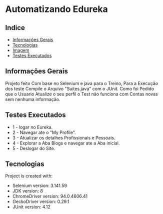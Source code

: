 # Automatizando Edureka
## Indice
* [Informações Gerais](#informações-gerais)
* [Tecnologias](#tecnologias)
* [Imagem](#imagem)
* [Testes Executados](#testes-executados)

## Informações Gerais
Projeto feito Com base no Selenium e java para o Treino, Para a Execução dos teste Compile o Arquivo "Suites.java" com o JUnit. Como foi Pedido que o Usuario Atualize o seu perfil o Test não funciona com Contas novas sem nenhuma informação.

## Testes Executados
* 1 - logar no Eureka.
* 2 - Navegar ate o "My Profile".
* 3 - Atualizar os detalhes Profissionais e Pessoais.
* 4 - Explorar a Aba Blogs e navegar ate a Aba inicial.
* 5 - Deslogar do Site.

## Tecnologias
Project is created with:
* Selenium version: 3.141.59
* JDK version: 8
* ChromeDriver version: 94.0.4606.41
* GeckoDriver version: 0.29.1
* JUnit version: 4.12
	
